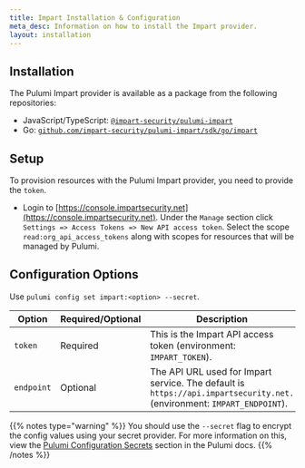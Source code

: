 ```yaml
---
title: Impart Installation & Configuration
meta_desc: Information on how to install the Impart provider.
layout: installation
---
```


## Installation

The Pulumi Impart provider is available as a package from the following repositories:

- JavaScript/TypeScript: [`@impart-security/pulumi-impart`](https://www.npmjs.com/package/@impart-security/pulumi-impart)
- Go: [`github.com/impart-security/pulumi-impart/sdk/go/impart`](https://github.com/impart-security/pulumi-impart)

## Setup

To provision resources with the Pulumi Impart provider, you need to provide the `token`.
- Login to [https://console.impartsecurity.net](https://console.impartsecurity.net). Under the `Manage` section click `Settings => Access Tokens => New API access token`. Select the scope `read:org_api_access_tokens` along with scopes for resources that will be managed by Pulumi.

## Configuration Options

Use `pulumi config set impart:<option> --secret`.

| Option | Required/Optional | Description |
| - | - | - |
| `token` | Required | This is the Impart API access token (environment: `IMPART_TOKEN`). |
| `endpoint` | Optional | The API URL used for Impart service. The default is `https://api.impartsecurity.net.` (environment: `IMPART_ENDPOINT`). |

{{% notes type="warning" %}}
You should use the `--secret` flag to encrypt the config values using your secret provider. For more information on this, view the [Pulumi Configuration Secrets](https://www.pulumi.com/docs/concepts/secrets/#secrets) section in the Pulumi docs.
{{% /notes %}}

